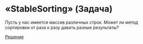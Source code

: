 # «StableSorting» (Задача)
Пусть у нас имеется массив различных строк. Может ли метод сортировки от раза к разу давать разные результаты?

[Решение](./StableSorting-A.md)
